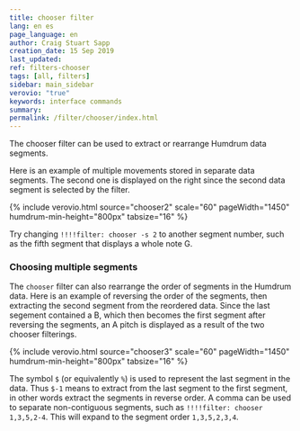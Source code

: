 ```yaml
---
title: chooser filter
lang: en es
page_language: en
author: Craig Stuart Sapp
creation_date: 15 Sep 2019
last_updated:
ref: filters-chooser
tags: [all, filters]
sidebar: main_sidebar
verovio: "true"
keywords: interface commands 
summary: 
permalink: /filter/chooser/index.html
---
```


The chooser filter can be used to extract or rearrange Humdrum data segments.

Here is an example of multiple movements stored in separate data segments.  The second one is displayed
on the right since the second data segment is selected by the filter.

{% include verovio.html
	source="chooser2"
	scale="60"
	pageWidth="1450"
	humdrum-min-height="800px"
	tabsize="16"
%}
<script type="text/x-humdrum" id="chooser2">
!!!!filter: chooser -s 2
**kern
*M4/4
=1
1c
==
*-
**kern
*M4/4
=1
1d
==
*-
**kern
*M4/4
=1
1e
==
*-
**kern
*M4/4
=1
1f
==
*-
**kern
*M4/4
=1
1g
==
*-
**kern
*M4/4
=1
1a
==
*-
**kern
*M4/4
=1
1b
==
*-
</script>

Try changing `!!!!filter: chooser -s 2` to another segment number, such as the fifth segment that displays a whole note G.


### Choosing multiple segments ###

The `chooser` filter can also rearrange the order of segments in the Humdrum data.   Here is an example of reversing the
order of the segments, then extracting the second segment from the reordered data.  Since the last segement contained a B,
which then becomes the first segment after reversing the segments, an A pitch is displayed as a result of the two
chooser filterings.


{% include verovio.html
	source="chooser3"
	scale="60"
	pageWidth="1450"
	humdrum-min-height="800px"
	tabsize="16"
%}
<script type="text/x-humdrum" id="chooser3">
!!!!filter: chooser -s $-1
!!!!filter: chooser -s 2
**kern
*M4/4
=1
1c
==
*-
**kern
*M4/4
=1
1d
==
*-
**kern
*M4/4
=1
1e
==
*-
**kern
*M4/4
=1
1f
==
*-
**kern
*M4/4
=1
1g
==
*-
**kern
*M4/4
=1
1a
==
*-
**kern
*M4/4
=1
1b
==
*-
</script>

The symbol `$` (or equivalently `%`) is used to represent the last segment in the data.  Thus `$-1` means to extract from the
last segment to the first segment, in other words extract the segments in reverse order.  A comma can be used to separate non-contiguous
segments, such as `!!!!filter: chooser 1,3,5,2-4`.  This will expand to the segment order `1,3,5,2,3,4`.




